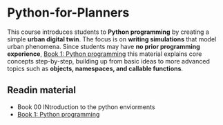 # Python-for-Planners
This course introduces students to **Python programming** by creating a simple **urban digital twin**. The focus is on **writing simulations** that model urban phenomena. Since students may have **no prior programming experience**, [Book 1: Python programming](Book_01_python_programming.ipynb) this material explains core concepts step-by-step, building up from basic ideas to more advanced topics such as **objects, namespaces, and callable functions**.


## Readin material
- Book 00 INtroduction to the python enviorments
- [Book 1: Python programming](Book_01_python_programming.ipynb)
